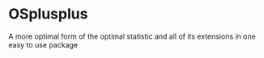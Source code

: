 # OSplusplus
A more optimal form of the optimal statistic and all of its extensions in one easy to use package
